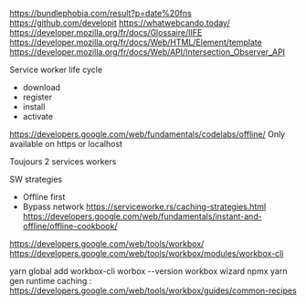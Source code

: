 https://bundlephobia.com/result?p=date%20fns
https://github.com/developit
https://whatwebcando.today/
https://developer.mozilla.org/fr/docs/Glossaire/IIFE
https://developer.mozilla.org/fr/docs/Web/HTML/Element/template
https://developer.mozilla.org/fr/docs/Web/API/Intersection_Observer_API

Service worker life cycle
- download
- register
- install
- activate

https://developers.google.com/web/fundamentals/codelabs/offline/
Only available on https or localhost

Toujours 2 services workers

SW strategies
 - Offline first
 - Bypass network
https://serviceworke.rs/caching-strategies.html
https://developers.google.com/web/fundamentals/instant-and-offline/offline-cookbook/

https://developers.google.com/web/tools/workbox/
https://developers.google.com/web/tools/workbox/modules/workbox-cli

yarn global add workbox-cli
worbox --version
workbox wizard
npmx
yarn gen
runtime caching : https://developers.google.com/web/tools/workbox/guides/common-recipes
